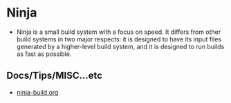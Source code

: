 # Ninja

* Ninja is a small build system with a focus on speed. It differs from other build systems in two major respects: it is designed to have its input files generated by a higher-level build system, and it is designed to run builds as fast as possible. 

## Docs/Tips/MISC...etc

* [ninja-build.org](https://ninja-build.org/)